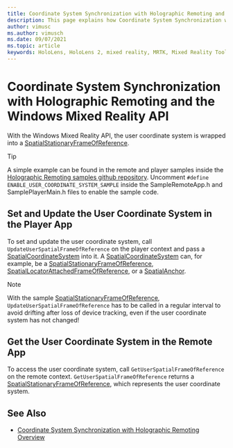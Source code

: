 ```yaml
---
title: Coordinate System Synchronization with Holographic Remoting and the Windows Mixed Reality API
description: This page explains how Coordinate System Synchronization with Holographic Remoting and the Windows Mixed Reality API works
author: vimusc
ms.author: vimusch
ms.date: 09/07/2021
ms.topic: article
keywords: HoloLens, HoloLens 2, mixed reality, MRTK, Mixed Reality Toolkit, augmented reality, virtual reality, mixed reality headsets, learn, tutorial, getting started, holographic remoting
---
```


# Coordinate System Synchronization with Holographic Remoting and the Windows Mixed Reality API

With the Windows Mixed Reality API, the user coordinate system is wrapped into a [SpatialStationaryFrameOfReference](/uwp/api/windows.perception.spatial.spatialstationaryframeofreference).

> [!TIP]
> A simple example can be found in the remote and player samples inside the [Holographic Remoting samples github repository](https://github.com/microsoft/MixedReality-HolographicRemoting-Samples).
>Uncomment ```#define ENABLE_USER_COORDINATE_SYSTEM_SAMPLE``` inside the SampleRemoteApp.h and SamplePlayerMain.h files to enable the sample code.

## Set and Update the User Coordinate System in the Player App

To set and update the user coordinate system, call ```UpdateUserSpatialFrameOfReference``` on the player context and pass a [SpatialCoordinateSystem](/uwp/api/windows.perception.spatial.spatialCoordinateSystem) into it.
A [SpatialCoordinateSystem](/uwp/api/windows.perception.spatial.spatialCoordinateSystem) can, for example, be a [SpatialStationaryFrameOfReference](/uwp/api/windows.perception.spatial.spatialstationaryframeofreference), [SpatialLocatorAttachedFrameOfReference](/uwp/api/windows.perception.spatial.SpatialLocatorAttachedFrameOfReference), or a [SpatialAnchor](/uwp/api/windows.perception.spatial.SpatialAnchor).

> [!NOTE]
> With the sample [SpatialStationaryFrameOfReference](/uwp/api/windows.perception.spatial.spatialstationaryframeofreference), ```UpdateUserSpatialFrameOfReference``` has to be called in a regular interval to avoid drifting after loss of device tracking, even if the user coordinate system has not changed!

## Get the User Coordinate System in the Remote App

To access the user coordinate system, call ```GetUserSpatialFrameOfReference``` on the remote context.
```GetUserSpatialFrameOfReference``` returns a [SpatialStationaryFrameOfReference](/uwp/api/windows.perception.spatial.spatialstationaryframeofreference), which represents the user coordinate system.

## See Also
* [Coordinate System Synchronization with Holographic Remoting Overview](holographic-remoting-coordinate-system-synchronization.md)
